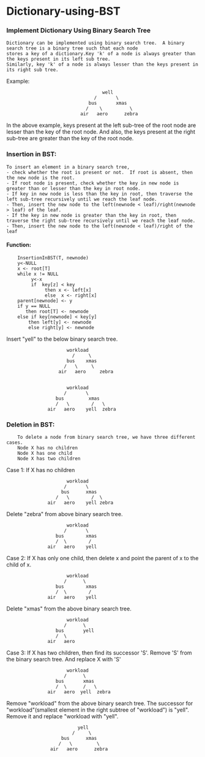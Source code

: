 # Dictionary-using-BST

### Implement Dictionary Using Binary Search Tree

    Dictionary can be implemented using binary search tree.  A binary search tree is a binary tree such that each node 
    stores a key of a dictionary.Key 'k' of a node is always greater than the keys present in its left sub tree.
    Similarly, key 'k' of a node is always lesser than the keys present in its right sub tree.
    


Example:

                                       well
                                    /       \
                                  bus       xmas
                                 /    \          \
                               air   aero      zebra
                               

In the above example, keys present at the left sub-tree of the root node are lesser than the key of the root node.  And also, the keys present at the right sub-tree are greater than the key of the root node.

### Insertion in BST:

    To insert an element in a binary search tree,
    - check whether the root is present or not.  If root is absent, then the new node is the root.
    - If root node is present, check whether the key in new node is greater than or lesser than the key in root node.
    - If key in new node is less than the key in root, then traverse the left sub-tree recursively until we reach the leaf node.
    - Then, insert the new node to the left(newnode < leaf)/right(newnode > leaf) of the leaf.
    - If the key in new node is greater than the key in root, then traverse the right sub-tree recursively until we reach the leaf node.
    - Then, insert the new node to the left(newnode < leaf)/right of the leaf

#### Function:

        InsertionInBST(T, newnode)
        y<-NULL           
        x <- root[T]
        while x != NULL
             y<-x
             if  key[z] < key
                  then x <- left[x]
                  else  x <- right[x]
        parent[newnode] <- y
        if y == NULL
           then root[T] <- newnode
        else if key[newnode] < key[y]
            then left[y] <- newnode
            else right[y] <- newnode

Insert "yell" to the below binary search tree.

                          workload
                            /     \
                          bus    xmas
                         /   \     \
                       air   aero     zebra


                          workload
                         /       \
                      bus         xmas
                      /   \        /   \
                   air   aero    yell  zebra
                   
### Deletion in BST:

        To delete a node from binary search tree, we have three different cases.
        Node X has no children
        Node X has one child
        Node X has two children

Case 1:
If X has no children

                          workload
                         /       \
                        bus      xmas
                      /   \        /  \
                   air   aero    yell zebra

Delete "zebra" from above binary search tree.

                          workload
                         /       \
                      bus        xmas
                      /  \        /   
                   air   aero    yell

Case 2:
If X has only one child, then delete x and point the parent of x to the child of x.

                          workload
                         /      \
                      bus        xmas
                      /  \        /   
                   air   aero    yell

Delete "xmas" from the above binary search tree.

                          workload
                         /      \
                      bus       yell
                      /  \       
                   air   aero

Case 3:
If X has two children, then find its successor 'S'.  Remove 'S' from the binary search tree.  And replace X with 'S'

                          workload
                         /      \
                      bus       xmas
                      /  \      /   \
                   air   aero  yell  zebra

Remove "workload" from the above binary search tree.  The successor for "workload"(smallest element in the right subtree of "workload") is "yell".  Remove it and replace "workload with "yell".

                              yell
                            /     \
                        bus      xmas
                       /   \         \
                    air   aero      zebra
